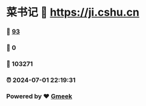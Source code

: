 # 菜书记 :link: https://ji.cshu.cn 
### :page_facing_up: [93](https://ji.cshu.cn/tag.html) 
### :speech_balloon: 0 
### :hibiscus: 103271 
### :alarm_clock: 2024-07-01 22:19:31 
### Powered by :heart: [Gmeek](https://github.com/Meekdai/Gmeek)
